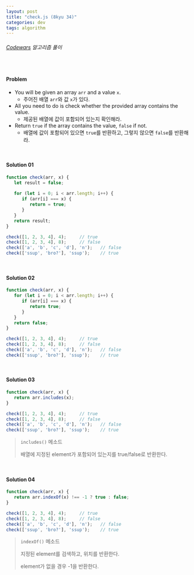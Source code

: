 ```yaml
---
layout: post
title: "check.js (8kyu 34)"
categories: dev
tags: algorithm
---
```


###### [Codewars](https://www.codewars.com) 알고리즘 풀이

<br>

#### Problem

- You will be given an array `arr` and a value `x`.
  - 주어진 배열 `arr`와 값 `x`가 있다.
- All you need to do is check whether the provided array contains the value.
  - 제공된 배열에 값이 포함되어 있는지 확인해라.
- Return `true` if the array contains the value, `false` if not.
  - 배열에 값이 포함되어 있으면 `true`를 반환하고, 그렇지 않으면 `false`를 반환해라.

<br>

#### Solution 01

```js
function check(arr, x) {
   let result = false;
   
   for (let i = 0; i < arr.length; i++) {
      if (arr[i] === x) {
         return = true;
      }
   }
   return result;
}

check([1, 2, 3, 4], 4);		// true
check([1, 2, 3, 4], 8);		// false
check(['a', 'b', 'c', 'd'], 'n');	// false
check(['ssup', 'bro?'], 'ssup');	// true
```

<br>

#### Solution 02

```js
function check(arr, x) {
   for (let i = 0; i < arr.length; i++) {
      if (arr[i] === x) {
         return true;
      }
   }
   return false;
}

check([1, 2, 3, 4], 4);		// true
check([1, 2, 3, 4], 8);		// false
check(['a', 'b', 'c', 'd'], 'n');	// false
check(['ssup', 'bro?'], 'ssup');	// true
```

<br>

#### Solution 03

```js
function check(arr, x) {
   return arr.includes(x);
}

check([1, 2, 3, 4], 4);		// true
check([1, 2, 3, 4], 8);		// false
check(['a', 'b', 'c', 'd'], 'n');	// false
check(['ssup', 'bro?'], 'ssup');	// true
```

> `includes()` 메소드
>
> 배열에 지정된 element가 포함되어 있는지를 true/false로 반환한다.

<br>

#### Solution 04

```js
function check(arr, x) {
   return arr.indexOf(x) !== -1 ? true : false;
}

check([1, 2, 3, 4], 4);		// true
check([1, 2, 3, 4], 8);		// false
check(['a', 'b', 'c', 'd'], 'n');	// false
check(['ssup', 'bro?'], 'ssup');	// true
```

> `indexOf()` 메소드
>
> 지정된 element를 검색하고, 위치를 반환한다.
>
> element가 없을 경우 -1을 반환한다.

<br>